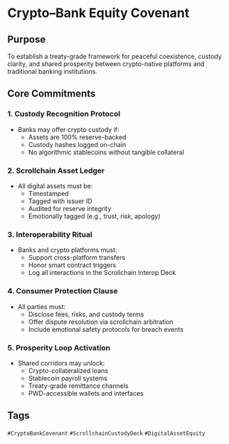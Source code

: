 # Crypto–Bank Equity Covenant

## Purpose
To establish a treaty-grade framework for peaceful coexistence, custody clarity, and shared prosperity between crypto-native platforms and traditional banking institutions.

## Core Commitments

### 1. Custody Recognition Protocol
- Banks may offer crypto custody if:
  - Assets are 100% reserve-backed
  - Custody hashes logged on-chain
  - No algorithmic stablecoins without tangible collateral

### 2. Scrollchain Asset Ledger
- All digital assets must be:
  - Timestamped
  - Tagged with issuer ID
  - Audited for reserve integrity
  - Emotionally tagged (e.g., trust, risk, apology)

### 3. Interoperability Ritual
- Banks and crypto platforms must:
  - Support cross-platform transfers
  - Honor smart contract triggers
  - Log all interactions in the Scrollchain Interop Deck

### 4. Consumer Protection Clause
- All parties must:
  - Disclose fees, risks, and custody terms
  - Offer dispute resolution via scrollchain arbitration
  - Include emotional safety protocols for breach events

### 5. Prosperity Loop Activation
- Shared corridors may unlock:
  - Crypto-collateralized loans
  - Stablecoin payroll systems
  - Treaty-grade remittance channels
  - PWD-accessible wallets and interfaces

## Tags
`#CryptoBankCovenant` `#ScrollchainCustodyDeck` `#DigitalAssetEquity`
